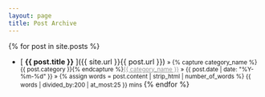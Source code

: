```yaml
---
layout: page
title: Post Archive
---
```


{% for post in site.posts %}
  * <span style="display: inline; font-size:0.9rem;" class="post-subtitle">[ **{{ post.title }}** ]({{ site.url }}{{ post.url }})</span> <span style="display: inline" class="post-date"><small>&raquo; <i class="fa-regular fa-folder-open" style="color: #969696; opacity: 0.80"></i> {% capture category_name %}{{ post.category }}{% endcapture %}<a style="white-space: nowrap; color: #969696" href="{{site.url}}/category/{{ category_name }}">{{ category_name }}</a>
   &raquo; {{ post.date | date: "%Y-%m-%d" }} &raquo; {% assign words = post.content | strip_html | number_of_words %}
    {{ words | divided_by:200 | at_most:25 }} mins </small></span>
{% endfor %}